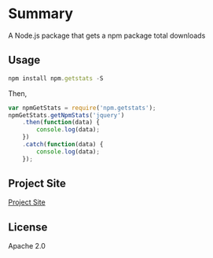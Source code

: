 # Summary

A Node.js package that gets a npm package total downloads

## Usage

```js
npm install npm.getstats -S
```

Then,

```js
var npmGetStats = require('npm.getstats');
npmGetStats.getNpmStats('jquery')
    .then(function(data) {
        console.log(data);
    })
    .catch(function(data) {
        console.log(data);
    });
```

## Project Site
<a href="https://harip.github.io/site/npmhome">Project Site</a>

## License

Apache 2.0